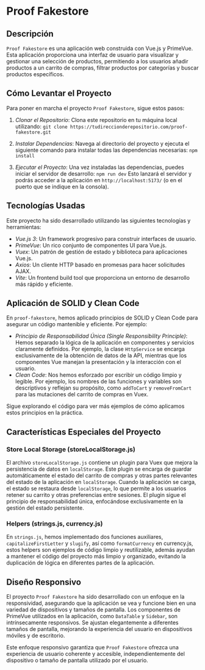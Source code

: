 # Proof Fakestore

## Descripción

`Proof Fakestore` es una aplicación web construida con Vue.js y PrimeVue. Esta aplicación proporciona una interfaz de usuario para visualizar y gestionar una selección de productos, permitiendo a los usuarios añadir productos a un carrito de compras, filtrar productos por categorías y buscar productos específicos.

## Cómo Levantar el Proyecto

Para poner en marcha el proyecto `Proof Fakestore`, sigue estos pasos:

1. *Clonar el Repositorio*:
   Clona este repositorio en tu máquina local utilizando:
   ```git clone https://tudireccionderepositorio.com/proof-fakestore.git```

2. *Instalar Dependencias*:
   Navega al directorio del proyecto y ejecuta el siguiente comando para instalar todas las dependencias necesarias:
   ```npm install```

3. *Ejecutar el Proyecto*:
   Una vez instaladas las dependencias, puedes iniciar el servidor de desarrollo:
   ```npm run dev```
   Esto lanzará el servidor y podrás acceder a la aplicación en `http://localhost:5173/` (o en el puerto que se indique en la consola).

## Tecnologías Usadas

Este proyecto ha sido desarrollado utilizando las siguientes tecnologías y herramientas:

- *Vue.js 3*: Un framework progresivo para construir interfaces de usuario.
- *PrimeVue*: Un rico conjunto de componentes UI para Vue.js.
- *Vuex*: Un patrón de gestión de estado y biblioteca para aplicaciones Vue.js.
- *Axios*: Un cliente HTTP basado en promesas para hacer solicitudes AJAX.
- *Vite*: Un frontend build tool que proporciona un entorno de desarrollo más rápido y eficiente.

## Aplicación de SOLID y Clean Code

En `proof-fakestore`, hemos aplicado principios de SOLID y Clean Code para asegurar un código mantenible y eficiente. Por ejemplo:

- *Principio de Responsabilidad Única (Single Responsibility Principle)*: Hemos separado la lógica de la aplicación en componentes y servicios claramente definidos. Por ejemplo, la clase `HttpService` se encarga exclusivamente de la obtención de datos de la API, mientras que los componentes Vue manejan la presentación y la interacción con el usuario.
- *Clean Code*: Nos hemos esforzado por escribir un código limpio y legible. Por ejemplo, los nombres de las funciones y variables son descriptivos y reflejan su propósito, como `addToCart` y `removeFromCart` para las mutaciones del carrito de compras en Vuex.

Sigue explorando el código para ver más ejemplos de cómo aplicamos estos principios en la práctica.

## Características Especiales del Proyecto

### Store Local Storage (storeLocalStorage.js)

El archivo `storeLocalStorage.js` contiene un plugin para Vuex que mejora la persistencia de datos en `localStorage`. Este plugin se encarga de guardar automáticamente el estado del carrito de compras y otras partes relevantes del estado de la aplicación en `localStorage`. Cuando la aplicación se carga, el estado se restaura desde `localStorage`, lo que permite a los usuarios retener su carrito y otras preferencias entre sesiones. El plugin sigue el principio de responsabilidad única, enfocándose exclusivamente en la gestión del estado persistente.

### Helpers (strings.js, currency.js)

En `strings.js`, hemos implementado dos funciones auxiliares, `capitalizeFirstLetter` y `slugify`, así como `formatCurrency` en currency.js, estos helpers son ejemplos de código limpio y reutilizable, además ayudan a mantener el código del proyecto más limpio y organizado, evitando la duplicación de lógica en diferentes partes de la aplicación.

## Diseño Responsivo

El proyecto `Proof Fakestore` ha sido desarrollado con un enfoque en la responsividad, asegurando que la aplicación se vea y funcione bien en una variedad de dispositivos y tamaños de pantalla. Los componentes de PrimeVue utilizados en la aplicación, como `DataTable` y `Sidebar`, son intrínsecamente responsivos. Se ajustan elegantemente a diferentes tamaños de pantalla, mejorando la experiencia del usuario en dispositivos móviles y de escritorio.

Este enfoque responsivo garantiza que `Proof Fakestore` ofrezca una experiencia de usuario coherente y accesible, independientemente del dispositivo o tamaño de pantalla utilizado por el usuario.
